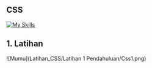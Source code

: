 ## CSS 
[![My Skills](https://skillicons.dev/icons?i=css,&theme=light)](https://skillicons.dev)
## 1. Latihan 
![Mumu](Latihan_CSS/Latihan 1 Pendahuluan/Css1.png)
